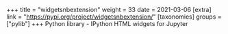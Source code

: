 +++
title = "widgetsnbextension"
weight = 33
date = 2021-03-06
[extra]
link = "https://pypi.org/project/widgetsnbextension/"
[taxonomies]
groups = ["pylib"]
+++
Python library - IPython HTML widgets for Jupyter

